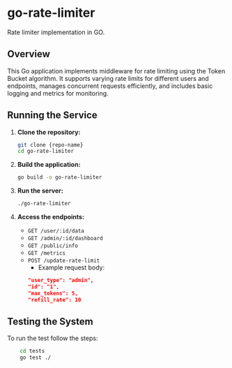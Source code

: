 # go-rate-limiter
Rate limiter implementation in GO.

## Overview

This Go application implements middleware for rate limiting using the Token Bucket algorithm. It supports varying rate limits for different users and endpoints, manages concurrent requests efficiently, and includes basic logging and metrics for monitoring.

## Running the Service

1. **Clone the repository:**

   ```bash
   git clone {repo-name}
   cd go-rate-limiter
   ```

2. **Build the application:**

   ```bash
   go build -o go-rate-limiter
   ```

3. **Run the server:**

   ```bash
   ./go-rate-limiter
   ```

4. **Access the endpoints:**
   - `GET /user/:id/data`
   - `GET /admin/:id/dashboard`
   - `GET /public/info`
   - `GET /metrics`
   - `POST /update-rate-limit`
     - Example request body:
     ```json
     "user_type": "admin",
     "id": "1",
     "max_tokens": 5,
     "refill_rate": 10
     ```

## Testing the System

To run the test follow the steps:

```bash
	cd tests
   	go test ./
```
